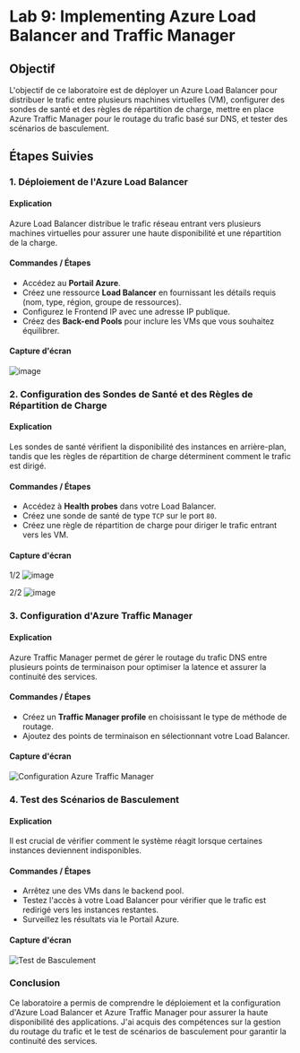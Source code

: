 # Lab 9: Implementing Azure Load Balancer and Traffic Manager

## Objectif
L'objectif de ce laboratoire est de déployer un Azure Load Balancer pour distribuer le trafic entre plusieurs machines virtuelles (VM), configurer des sondes de santé et des règles de répartition de charge, mettre en place Azure Traffic Manager pour le routage du trafic basé sur DNS, et tester des scénarios de basculement.

## Étapes Suivies

### 1. Déploiement de l'Azure Load Balancer

#### Explication
Azure Load Balancer distribue le trafic réseau entrant vers plusieurs machines virtuelles pour assurer une haute disponibilité et une répartition de la charge.

#### Commandes / Étapes
- Accédez au **Portail Azure**.
- Créez une ressource **Load Balancer** en fournissant les détails requis (nom, type, région, groupe de ressources).
- Configurez le Frontend IP avec une adresse IP publique.
- Créez des **Back-end Pools** pour inclure les VMs que vous souhaitez équilibrer.

#### Capture d'écran
![image](https://github.com/user-attachments/assets/db9452dd-c254-4be5-89b3-82e1be673850)


### 2. Configuration des Sondes de Santé et des Règles de Répartition de Charge

#### Explication
Les sondes de santé vérifient la disponibilité des instances en arrière-plan, tandis que les règles de répartition de charge déterminent comment le trafic est dirigé.

#### Commandes / Étapes
- Accédez à **Health probes** dans votre Load Balancer.
- Créez une sonde de santé de type `TCP` sur le port `80`.
- Créez une règle de répartition de charge pour diriger le trafic entrant vers les VM.

#### Capture d'écran
1/2
![image](https://github.com/user-attachments/assets/a10aa2ee-93af-4417-ab25-b4ccd044c627)


2/2
![image](https://github.com/user-attachments/assets/a0adb00f-3819-47c2-8742-eb7038ab1b86)



### 3. Configuration d'Azure Traffic Manager

#### Explication
Azure Traffic Manager permet de gérer le routage du trafic DNS entre plusieurs points de terminaison pour optimiser la latence et assurer la continuité des services.

#### Commandes / Étapes
- Créez un **Traffic Manager profile** en choisissant le type de méthode de routage.
- Ajoutez des points de terminaison en sélectionnant votre Load Balancer.

#### Capture d'écran
![Configuration Azure Traffic Manager](./screenshots/traffic-manager-configuration.png)

### 4. Test des Scénarios de Basculement

#### Explication
Il est crucial de vérifier comment le système réagit lorsque certaines instances deviennent indisponibles.

#### Commandes / Étapes
- Arrêtez une des VMs dans le backend pool.
- Testez l'accès à votre Load Balancer pour vérifier que le trafic est redirigé vers les instances restantes.
- Surveillez les résultats via le Portail Azure.

#### Capture d'écran
![Test de Basculement](./screenshots/failover-test.png)

### Conclusion
Ce laboratoire a permis de comprendre le déploiement et la configuration d'Azure Load Balancer et Azure Traffic Manager pour assurer la haute disponibilité des applications. J'ai acquis des compétences sur la gestion du routage du trafic et le test de scénarios de basculement pour garantir la continuité des services.
